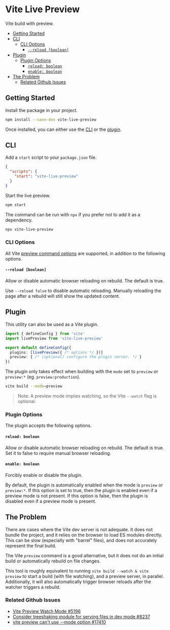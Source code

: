 # Vite Live Preview

Vite build with preview.

- [Getting Started](#getting-started)
- [CLI](#cli)
  - [CLI Options](#cli-options)
    - [`--reload [boolean]`](#--reload-boolean)
- [Plugin](#plugin)
  - [Plugin Options](#plugin-options)
    - [`reload: boolean`](#reload-boolean)
    - [`enable: boolean`](#enable-boolean)
- [The Problem](#the-problem)
  - [Related Github Issues](#related-github-issues)


## Getting Started

Install the package in your project.

```sh
npm install --save-dev vite-live-preview
```

Once installed, you can either use the [CLI](#cli) or the [plugin](#plugin).

## CLI

Add a `start` script to your `package.json` file.

```json
{
  "scripts": {
    "start": "vite-live-preview"
  }
}
```

Start the live preview.

```sh
npm start
```

The command can be run with `npx` if you prefer not to add it as a dependency.

```sh
npx vite-live-preview
```

### CLI Options

All Vite [preview command options](https://vitejs.dev/guide/cli#vite-preview) are supported, in addition to the following options.

#### `--reload [boolean]`

Allow or disable automatic browser reloading on rebuild. The default is true.

Use `--reload false` to disable automatic reloading. Manually reloading the page after a rebuild will still show the updated content.

## Plugin

This utility can also be used as a Vite plugin.

```ts
import { defineConfig } from 'vite'
import livePreview from 'vite-live-preview'

export default defineConfig({
  plugins: [livePreview({ /* options */ })]
  preview: { /* (optional) configure the plugin server. */ }
})
```

The plugin only takes effect when building with the `mode` set to `preview` or `preview:*` (eg. `preview:production`).

```sh
vite build --mode=preview
```

> Note: A preview mode implies watching, so the Vite `--watch` flag is optional.

### Plugin Options

The plugin accepts the following options.

#### `reload: boolean`

Allow or disable automatic browser reloading on rebuild. The default is true. Set it to false to require manual browser reloading.

#### `enable: boolean`

Forcibly enable or disable the plugin.

By default, the plugin is automatically enabled when the mode is `preview` or `preview:*`. If this option is set to true, then the plugin is enabled even if a preview mode is not present. If this option is false, then the plugin is disabled even if a preview mode is present.

## The Problem

There are cases where the Vite dev server is not adequate. It does not bundle the project, and it relies on the browser to load ES modules directly. This can be slow (especially with "barrel" files), and does not accurately represent the final build.

The Vite `preview` command is a good alternative, but it does not do an initial build or automatically rebuild on file changes.

This tool is roughly equivalent to running `vite build --watch & vite preview` to start a build (with file watching), and a preview server, in parallel. Additionally, it will also automatically trigger browser reloads after the watcher triggers a rebuild.

### Related Github Issues

- [Vite Preview Watch Mode #5196](https://github.com/vitejs/vite/issues/5196)
- [Consider treeshaking module for serving files in dev mode #8237](https://github.com/vitejs/vite/issues/8237)
- [vite preview can't use --mode option #17410](https://github.com/vitejs/vite/issues/17410)
